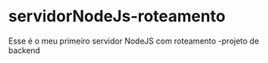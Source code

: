 # servidorNodeJs-roteamento
Esse é o meu primeiro servidor NodeJS com roteamento -projeto de backend
